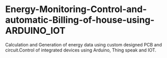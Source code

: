 # Energy-Monitoring-Control-and-automatic-Billing-of-house-using-ARDUINO_IOT
Calculation and Generation of energy data using custom designed PCB  and circuit.Control of integrated devices using Arduino, Thing speak and IOT.
